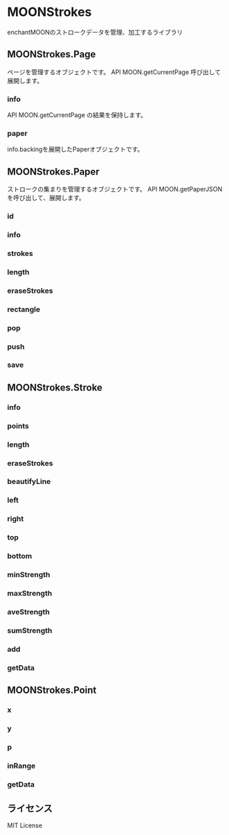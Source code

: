 MOONStrokes
===========

enchantMOONのストロークデータを管理、加工するライブラリ

## MOONStrokes.Page

ページを管理するオブジェクトです。
API MOON.getCurrentPage 呼び出して展開します。

### info

API MOON.getCurrentPage の結果を保持します。

### paper

info.backingを展開したPaperオブジェクトです。


## MOONStrokes.Paper

ストロークの集まりを管理するオブジェクトです。
API MOON.getPaperJSONを呼び出して、展開します。


### id
### info
### strokes
### length
### eraseStrokes
### rectangle
### pop
### push
### save

## MOONStrokes.Stroke 

### info
### points
### length
### eraseStrokes
### beautifyLine
### left
### right
### top
### bottom
### minStrength
### maxStrength
### aveStrength
### sumStrength
### add
### getData

## MOONStrokes.Point

### x
### y
### p
### inRange
### getData


## ライセンス

MIT License
